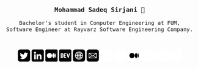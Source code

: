 <div align='center'>

<h3><samp><strong>Mohammad Sadeq Sirjani</strong> 👋 </samp></h3>

<p> <samp>Bachelor's student in Computer Engineering at FUM, <br> Software Engineer at Rayvarz Software Engineering Company. </samp></p>

  <br>
  
[![](img/twitter.png)](https://twitter.com/msadeqsirjani)
[![](img/linkedin.png)](https://www.linkedin.com/in/msadeqsirjani)
[![](img/medium.png)](https://msadeqsirjani.medium.com)
[![](img/dev.png)](https://dev.to/msadeqsirjani)
[![](img/web.png)](https://msadeqsirjani.github.io)
[![](img/mail.png)](mailto:m.sadeq.sirjani@gmail.com)
[![](img/twitter-light.png)](https://twitter.com/msadeqsirjani)
[![](img/linkedin-light.png)](https://www.linkedin.com/in/msadeqsirjani)
[![](img/medium-light.png)](https://msadeqsirjani.medium.com)
[![](img/dev-light.png)](https://dev.to/msadeqsirjani)
[![](img/web-light.png)](https://msadeqsirjani.github.io)
[![](img/mail-light.png)](mailto:m.sadeq.sirjani@gmail.com)

</div>
